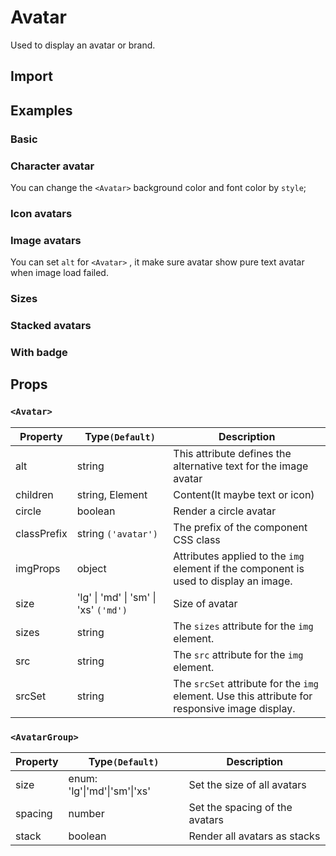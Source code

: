 # Avatar

Used to display an avatar or brand.

## Import

<!--{include:(components/avatar/fragments/import.md)}-->

## Examples

### Basic

<!--{include:`basic.md`}-->

### Character avatar

You can change the `<Avatar>` background color and font color by `style`;

<!--{include:`text.md`}-->

### Icon avatars

<!--{include:`icon.md`}-->

### Image avatars

You can set `alt` for `<Avatar>` , it make sure avatar show pure text avatar when image load failed.

<!--{include:`image.md`}-->

### Sizes

<!--{include:`size.md`}-->

### Stacked avatars

<!--{include:`stack.md`}-->

### With badge

<!--{include:`badge.md`}-->

## Props

### `<Avatar>`

| Property    | Type`(Default)`                                   | Description                                                                                    |
| ----------- | ------------------------------------------------- | ---------------------------------------------------------------------------------------------- |
| alt         | string                                            | This attribute defines the alternative text for the image avatar                               |
| children    | string, Element<typeof Icon>                      | Content(It maybe text or icon)                                                                 |
| circle      | boolean                                           | Render a circle avatar                                                                         |
| classPrefix | string `('avatar')`                               | The prefix of the component CSS class                                                          |
| imgProps    | object                                            | Attributes applied to the `img` element if the component is used to display an image.          |
| size        | 'lg' &#124; 'md' &#124; 'sm' &#124; 'xs' `('md')` | Size of avatar                                                                                 |
| sizes       | string                                            | The `sizes` attribute for the `img` element.                                                   |
| src         | string                                            | The `src` attribute for the `img` element.                                                     |
| srcSet      | string                                            | The `srcSet` attribute for the `img` element. Use this attribute for responsive image display. |

### `<AvatarGroup>`

| Property | Type`(Default)`                          | Description                    |
| -------- | ---------------------------------------- | ------------------------------ |
| size     | enum: 'lg'&#124;'md'&#124;'sm'&#124;'xs' | Set the size of all avatars    |
| spacing  | number                                   | Set the spacing of the avatars |
| stack    | boolean                                  | Render all avatars as stacks   |
